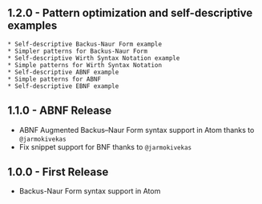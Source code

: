 ## 1.2.0 - Pattern optimization and self-descriptive examples

	* Self-descriptive Backus-Naur Form example
	* Simpler patterns for Backus-Naur Form
	* Self-descriptive Wirth Syntax Notation example
	* Simple patterns for Wirth Syntax Notation
	* Self-descriptive ABNF example
	* Simple patterns for ABNF
	* Self-descriptive EBNF example

## 1.1.0 - ABNF Release

  * ABNF Augmented Backus–Naur Form syntax support in Atom thanks to `@jarmokivekas`
  * Fix snippet support for BNF thanks to `@jarmokivekas`

## 1.0.0 - First Release

  * Backus-Naur Form syntax support in Atom
